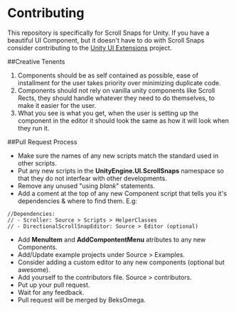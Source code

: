 # Contributing

This repository is specifically for Scroll Snaps for Unity. If you have a beautiful UI Component,
but it doesn't have to do with Scroll Snaps consider contributing to the [Unity UI Extensions](https://bitbucket.org/beksomega/unity-ui-extensions/overview) project.

##Creative Tenents

1. Components should be as self contained as possible, ease of installment for the user takes priority over minimizing duplicate code.
2. Components should not rely on vanilla unity components like Scroll Rects, they should handle whatever they need to do themselves, to make it easier for the user.
3. What you see is what you get, when the user is setting up the component in the editor it should look the same as how it will look when they run it.

##Pull Request Process

* Make sure the names of any new scripts match the standard used in other scripts.
* Put any new scripts in the **UnityEngine.UI.ScrollSnaps** namespace so that they do not interfear with other developments.
* Remove any unused "using *blank*" statements.
* Add a coment at the top of any new Component script that tells you it's dependencies & where to find them. E.g:

```
//Dependencies:
// - Scroller: Source > Scripts > HelperClasses
// - DirectionalScrollSnapEditor: Source > Editor (optional)
```

* Add **MenuItem** and **AddCompontentMenu** atributes to any new Components.
* Add/Update example projects under Source > Examples.
* Consider adding a custom editor to any new components (optional but awesome).
* Add yourself to the contributors file. Source > contributors.
* Put up your pull request.
* Wait for any feedback.
* Pull request will be merged by BeksOmega.